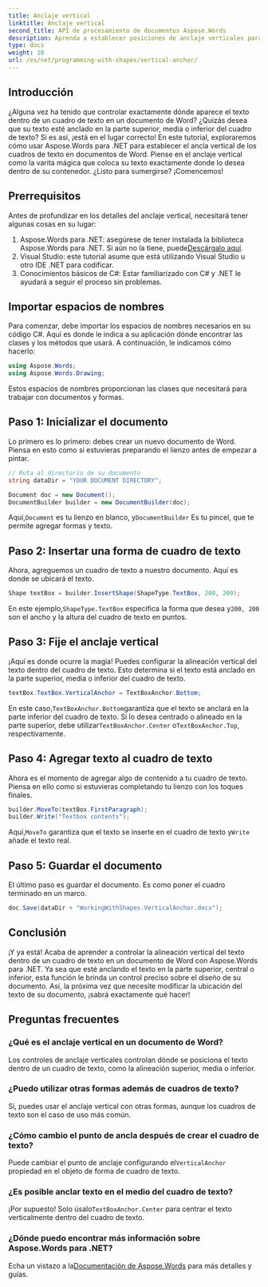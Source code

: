```yaml
---
title: Anclaje vertical
linktitle: Anclaje vertical
second_title: API de procesamiento de documentos Aspose.Words
description: Aprenda a establecer posiciones de anclaje verticales para cuadros de texto en documentos de Word con Aspose.Words para .NET. Incluye una sencilla guía paso a paso.
type: docs
weight: 10
url: /es/net/programming-with-shapes/vertical-anchor/
---
```

## Introducción

¿Alguna vez ha tenido que controlar exactamente dónde aparece el texto dentro de un cuadro de texto en un documento de Word? ¿Quizás desea que su texto esté anclado en la parte superior, media o inferior del cuadro de texto? Si es así, ¡está en el lugar correcto! En este tutorial, exploraremos cómo usar Aspose.Words para .NET para establecer el ancla vertical de los cuadros de texto en documentos de Word. Piense en el anclaje vertical como la varita mágica que coloca su texto exactamente donde lo desea dentro de su contenedor. ¿Listo para sumergirse? ¡Comencemos!

## Prerrequisitos

Antes de profundizar en los detalles del anclaje vertical, necesitará tener algunas cosas en su lugar:

1.  Aspose.Words para .NET: asegúrese de tener instalada la biblioteca Aspose.Words para .NET. Si aún no la tiene, puede[Descárgalo aquí](https://releases.aspose.com/words/net/).
2. Visual Studio: este tutorial asume que está utilizando Visual Studio u otro IDE .NET para codificar.
3. Conocimientos básicos de C#: Estar familiarizado con C# y .NET le ayudará a seguir el proceso sin problemas.

## Importar espacios de nombres

Para comenzar, debe importar los espacios de nombres necesarios en su código C#. Aquí es donde le indica a su aplicación dónde encontrar las clases y los métodos que usará. A continuación, le indicamos cómo hacerlo:

```csharp
using Aspose.Words;
using Aspose.Words.Drawing;
```

Estos espacios de nombres proporcionan las clases que necesitará para trabajar con documentos y formas.

## Paso 1: Inicializar el documento

Lo primero es lo primero: debes crear un nuevo documento de Word. Piensa en esto como si estuvieras preparando el lienzo antes de empezar a pintar.

```csharp
// Ruta al directorio de su documento
string dataDir = "YOUR DOCUMENT DIRECTORY";

Document doc = new Document();
DocumentBuilder builder = new DocumentBuilder(doc);
```

 Aquí,`Document` es tu lienzo en blanco, y`DocumentBuilder` Es tu pincel, que te permite agregar formas y texto.

## Paso 2: Insertar una forma de cuadro de texto

Ahora, agreguemos un cuadro de texto a nuestro documento. Aquí es donde se ubicará el texto. 

```csharp
Shape textBox = builder.InsertShape(ShapeType.TextBox, 200, 200);
```

 En este ejemplo,`ShapeType.TextBox` especifica la forma que desea y`200, 200` son el ancho y la altura del cuadro de texto en puntos.

## Paso 3: Fije el anclaje vertical

¡Aquí es donde ocurre la magia! Puedes configurar la alineación vertical del texto dentro del cuadro de texto. Esto determina si el texto está anclado en la parte superior, media o inferior del cuadro de texto.

```csharp
textBox.TextBox.VerticalAnchor = TextBoxAnchor.Bottom;
```

 En este caso,`TextBoxAnchor.Bottom`garantiza que el texto se anclará en la parte inferior del cuadro de texto. Si lo desea centrado o alineado en la parte superior, debe utilizar`TextBoxAnchor.Center` o`TextBoxAnchor.Top`, respectivamente.

## Paso 4: Agregar texto al cuadro de texto

Ahora es el momento de agregar algo de contenido a tu cuadro de texto. Piensa en ello como si estuvieras completando tu lienzo con los toques finales.

```csharp
builder.MoveTo(textBox.FirstParagraph);
builder.Write("Textbox contents");
```

 Aquí,`MoveTo` garantiza que el texto se inserte en el cuadro de texto y`Write` añade el texto real.

## Paso 5: Guardar el documento

El último paso es guardar el documento. Es como poner el cuadro terminado en un marco.

```csharp
doc.Save(dataDir + "WorkingWithShapes.VerticalAnchor.docx");
```

## Conclusión

¡Y ya está! Acaba de aprender a controlar la alineación vertical del texto dentro de un cuadro de texto en un documento de Word con Aspose.Words para .NET. Ya sea que esté anclando el texto en la parte superior, central o inferior, esta función le brinda un control preciso sobre el diseño de su documento. Así, la próxima vez que necesite modificar la ubicación del texto de su documento, ¡sabrá exactamente qué hacer!

## Preguntas frecuentes

### ¿Qué es el anclaje vertical en un documento de Word?
Los controles de anclaje verticales controlan dónde se posiciona el texto dentro de un cuadro de texto, como la alineación superior, media o inferior.

### ¿Puedo utilizar otras formas además de cuadros de texto?
Sí, puedes usar el anclaje vertical con otras formas, aunque los cuadros de texto son el caso de uso más común.

### ¿Cómo cambio el punto de ancla después de crear el cuadro de texto?
 Puede cambiar el punto de anclaje configurando el`VerticalAnchor` propiedad en el objeto de forma de cuadro de texto.

### ¿Es posible anclar texto en el medio del cuadro de texto?
 ¡Por supuesto! Solo úsalo`TextBoxAnchor.Center` para centrar el texto verticalmente dentro del cuadro de texto.

### ¿Dónde puedo encontrar más información sobre Aspose.Words para .NET?
 Echa un vistazo a la[Documentación de Aspose.Words](https://reference.aspose.com/words/net/) para más detalles y guías.
